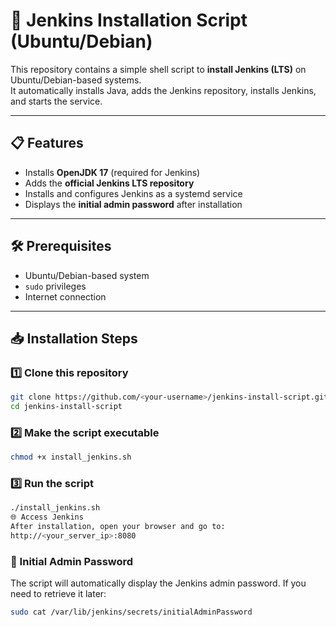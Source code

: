 # 🚀 Jenkins Installation Script (Ubuntu/Debian)

This repository contains a simple shell script to **install Jenkins (LTS)** on Ubuntu/Debian-based systems.  
It automatically installs Java, adds the Jenkins repository, installs Jenkins, and starts the service.

---

## 📋 Features
- Installs **OpenJDK 17** (required for Jenkins)
- Adds the **official Jenkins LTS repository**
- Installs and configures Jenkins as a systemd service
- Displays the **initial admin password** after installation

---

## 🛠️ Prerequisites
- Ubuntu/Debian-based system
- `sudo` privileges
- Internet connection

---

## 📥 Installation Steps

### 1️⃣ Clone this repository
```bash
git clone https://github.com/<your-username>/jenkins-install-script.git
cd jenkins-install-script
```

### 2️⃣ Make the script executable
```bash
chmod +x install_jenkins.sh
```
### 3️⃣ Run the script
```bash
./install_jenkins.sh
🌐 Access Jenkins
After installation, open your browser and go to:
http://<your_server_ip>:8080
```
### 🔑 Initial Admin Password
The script will automatically display the Jenkins admin password.
If you need to retrieve it later:

```bash
sudo cat /var/lib/jenkins/secrets/initialAdminPassword
```
